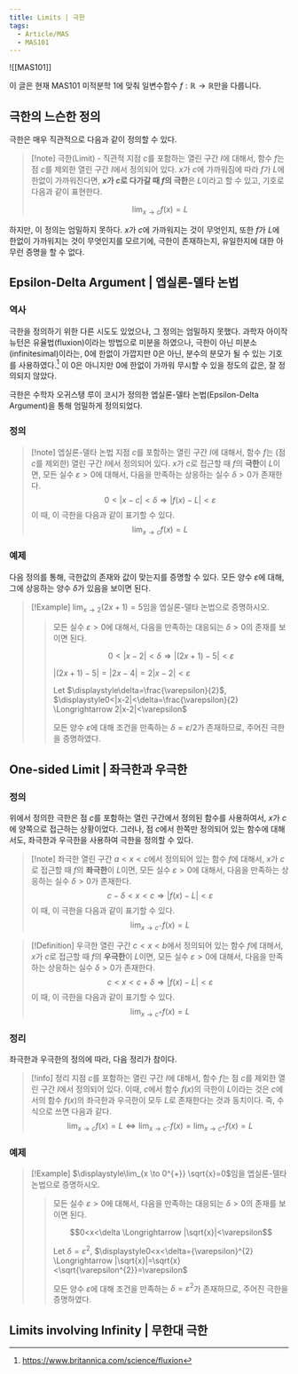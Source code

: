 ```yaml
---
title: Limits | 극한
tags:
  - Article/MAS
  - MAS101
---
```

![[MAS101]]

이 글은 현재 MAS101 미적분학 1에 맞춰 일변수함수 $f: \mathbb{R} \to \mathbb{R}$만을 다룹니다.

## 극한의 느슨한 정의
극한은 매우 직관적으로 다음과 같이 정의할 수 있다.

> [!note] 극한(Limit) - 직관적
> 지점 $c$를 포함하는 열린 구간 $I$에 대해서, 함수 $f$는 점 $c$를 제외한 열린 구간 $I$에서 정의되어 있다. $x$가 $c$에 가까워짐에 따라 $f$가 $L$에 한없이 가까워진다면, **$x$가 $c$로 다가갈 때 $f$의 극한**은 $L$이라고 할 수 있고, 기호로 다음과 같이 표현한다.
> 
> $$
> \lim_{x \to c}f(x)=L
> $$

하지만, 이 정의는 엄밀하지 못하다. $x$가 $c$에 가까워지는 것이 무엇인지, 또한 $f$가 $L$에 한없이 가까워지는 것이 무엇인지를 모르기에, 극한이 존재하는지, 유일한지에 대한 아무런 증명을 할 수 없다.

## Epsilon-Delta Argument | 엡실론-델타 논법
### 역사
극한을 정의하기 위한 다른 시도도 있었으나, 그 정의는 엄밀하지 못했다. 과학자 아이작 뉴턴은 유율법(fluxion)이라는 방법으로 미분을 하였으나, 극한이 아닌 미분소(infinitesimal)이라는, 0에 한없이 가깝지만 0은 아닌, 분수의 분모가 될 수 있는 기호를 사용하였다.[^1] 이 0은 아니지만 0에 한없이 가까워 무시할 수 있을 정도의 값은, 잘 정의되지 않았다.

극한은 수학자 오귀스탱 루이 코시가 정의한 엡실론-델타 논법(Epsilon-Delta Argument)을 통해 엄밀하게 정의되었다.

### 정의
> [!note] 엡실론-델타 논법
> 지점 $c$를 포함하는 열린 구간 $I$에 대해서, 함수 $f$는 (점 $c$를 제외한) 열린 구간 $I$에서 정의되어 있다. $x$가 $c$로 접근할 때 $f$의 **극한**이 $L$이면, 모든 실수 $\varepsilon > 0$에 대해서, 다음을 만족하는 상응하는 실수 $\delta > 0$가 존재한다.
> $$
> 0 < |x-c| < \delta \Longrightarrow |f(x)-L|<\varepsilon
> $$
> 이 때, 이 극한을 다음과 같이 표기할 수 있다.
> $$
> \lim_{x \to c}f(x)=L
> $$
### 예제
다음 정의를 통해, 극한값의 존재와 값이 맞는지를 증명할 수 있다. 모든 양수 $\varepsilon$에 대해, 그에 상응하는 양수 $\delta$가 있음을 보이면 된다.
> [!Example]
> $\displaystyle\lim_{x \to 2} (2x+1)=5$임을 엡실론-델타 논법으로 증명하시오.
> > 모든 실수 $\varepsilon>0$에 대해서, 다음을 만족하는 대응되는 $\delta>0$의 존재를 보이면 된다.
> >
> > $$0<|x-2|<\delta \Longrightarrow |(2x+1)-5|<\varepsilon$$
> >
> > $|(2x+1)-5| = |2x-4| = 2|x-2| < \varepsilon$
> >
> > Let $\displaystyle\delta=\frac{\varepsilon}{2}$, $\displaystyle0<|x-2|<\delta=\frac{\varepsilon}{2} \Longrightarrow 2|x-2|<\varepsilon$
> >
> > 모든 양수 $\varepsilon$에 대해 조건을 만족하는 $\delta=\varepsilon / 2$가 존재하므로, 주어진 극한을 증명하였다.
## One-sided Limit | 좌극한과 우극한
### 정의
 위에서 정의한 극한은 점 $c$를 포함하는 열린 구간에서 정의된 함수를 사용하여서, $x$가 $c$에 양쪽으로 접근하는 상황이었다. 그러나, 점 $c$에서 한쪽만 정의되어 있는 함수에 대해서도, 좌극한과 우극한을 사용하여 극한을 정의할 수 있다.
 
> [!note] 좌극한
> 열린 구간 $a<x<c$에서 정의되어 있는 함수 $f$에 대해서, $x$가 $c$로 접근할 때 $f$의 **좌극한**이 $L$이면, 모든 실수 $\varepsilon > 0$에 대해서, 다음을 만족하는 상응하는 실수 $\delta > 0$가 존재한다.
> $$
> c-\delta < x < c \Longrightarrow |f(x)-L|<\varepsilon
> $$
> 이 때, 이 극한을 다음과 같이 표기할 수 있다.
> $$
> \lim_{x \to c^{-}}f(x)=L
> $$

> [!Definition] 우극한
> 열린 구간 $c<x<b$에서 정의되어 있는 함수 $f$에 대해서, $x$가 $c$로 접근할 때 $f$의 **우극한**이 $L$이면, 모든 실수 $\varepsilon > 0$에 대해서, 다음을 만족하는 상응하는 실수 $\delta > 0$가 존재한다.
> $$
> c < x < c+\delta \Longrightarrow |f(x)-L|<\varepsilon
> $$
> 이 때, 이 극한을 다음과 같이 표기할 수 있다.
> $$
> \lim_{x \to c^{+}}f(x)=L
> $$
### 정리
좌극한과 우극한의 정의에 따라, 다음 정리가 참이다.

> [!info] 정리
> 지점 $c$를 포함하는 열린 구간 $I$에 대해서, 함수 $f$는 점 $c$를 제외한 열린 구간 $I$에서 정의되어 있다. 이때, $c$에서 함수 $f(x)$의 극한이 $L$이라는 것은 $c$에서의 함수 $f(x)$의 좌극한과 우극한이 모두 $L$로 존재한다는 것과 동치이다. 즉, 수식으로 쓰면 다음과 같다.
> $$
> \lim_{x \to c}f(x)=L \Longleftrightarrow \lim_{x \to c^{-}}f(x)=\lim_{x \to c^{+}}f(x)=L
> $$
### 예제
> [!Example]
> $\displaystyle\lim_{x \to 0^{+}} \sqrt{x}=0$임을 엡실론-델타 논법으로 증명하시오.
> > 모든 실수 $\varepsilon>0$에 대해서, 다음을 만족하는 대응되는 $\delta>0$의 존재를 보이면 된다.
> >
> > $$0<x<\delta \Longrightarrow |\sqrt{x}|<\varepsilon$$
> >
> > Let $\displaystyle\delta={\varepsilon}^{2}$, $\displaystyle0<x<\delta={\varepsilon}^{2} \Longrightarrow |\sqrt{x}|=\sqrt{x}<\sqrt{\varepsilon^{2}}=\varepsilon$
> >
> > 모든 양수 $\varepsilon$에 대해 조건을 만족하는 $\delta=\varepsilon^{2}$가 존재하므로, 주어진 극한을 증명하였다.
## Limits involving Infinity | 무한대 극한







[^1]: https://www.britannica.com/science/fluxion